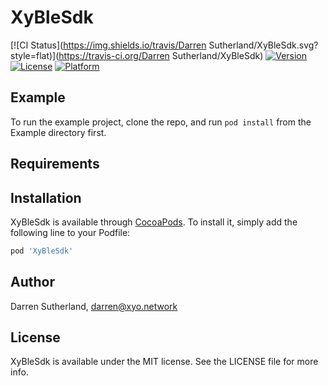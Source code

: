 # XyBleSdk

[![CI Status](https://img.shields.io/travis/Darren Sutherland/XyBleSdk.svg?style=flat)](https://travis-ci.org/Darren Sutherland/XyBleSdk)
[![Version](https://img.shields.io/cocoapods/v/XyBleSdk.svg?style=flat)](https://cocoapods.org/pods/XyBleSdk)
[![License](https://img.shields.io/cocoapods/l/XyBleSdk.svg?style=flat)](https://cocoapods.org/pods/XyBleSdk)
[![Platform](https://img.shields.io/cocoapods/p/XyBleSdk.svg?style=flat)](https://cocoapods.org/pods/XyBleSdk)

## Example

To run the example project, clone the repo, and run `pod install` from the Example directory first.

## Requirements

## Installation

XyBleSdk is available through [CocoaPods](https://cocoapods.org). To install
it, simply add the following line to your Podfile:

```ruby
pod 'XyBleSdk'
```

## Author

Darren Sutherland, darren@xyo.network

## License

XyBleSdk is available under the MIT license. See the LICENSE file for more info.

